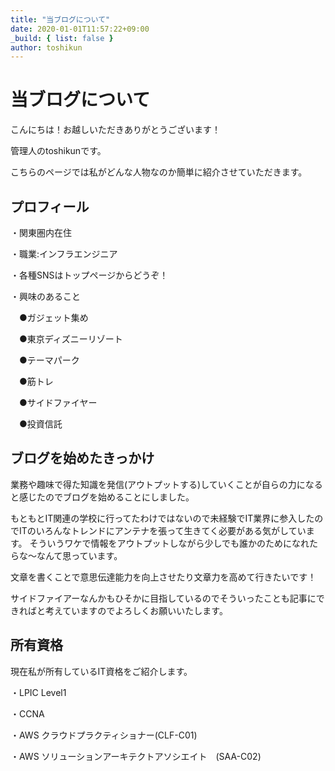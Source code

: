 ```yaml
---
title: "当ブログについて"
date: 2020-01-01T11:57:22+09:00
_build: { list: false }
author: toshikun
---
```

# 当ブログについて
こんにちは！お越しいただきありがとうございます！

管理人のtoshikunです。

こちらのページでは私がどんな人物なのか簡単に紹介させていただきます。


## プロフィール

・関東圏内在住

・職業:インフラエンジニア

・各種SNSはトップページからどうぞ！

・興味のあること

　●ガジェット集め

　●東京ディズニーリゾート

　●テーマパーク

　●筋トレ
  
　●サイドファイヤー

　●投資信託


## ブログを始めたきっかけ

業務や趣味で得た知識を発信(アウトプットする)していくことが自らの力になると感じたのでブログを始めることにしました。


もともとIT関連の学校に行ってたわけではないので未経験でIT業界に参入したのでITのいろんなトレンドにアンテナを張って生きてく必要がある気がしています。
そういうワケで情報をアウトプットしながら少しでも誰かのためになれたらな～なんて思っています。

文章を書くことで意思伝達能力を向上させたり文章力を高めて行きたいです！  

サイドファイアーなんかもひそかに目指しているのでそういったことも記事にできればと考えていますのでよろしくお願いいたします。

## 所有資格

現在私が所有しているIT資格をご紹介します。

・LPIC Level1

・CCNA

・AWS クラウドプラクティショナー(CLF-C01)

・AWS ソリューションアーキテクトアソシエイト　(SAA-C02)


